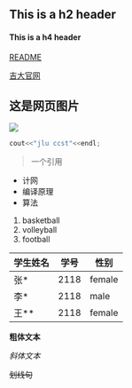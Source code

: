 ## This is a h2 header

#### This is a h4 header

[README](https://github.com/nxu-2000/professional/blob/main/README.md)

[吉大官网](https://www.jlu.edu.cn/)

## 这是网页图片

![](https://img0.baidu.com/it/u=1094617620,2402260173&fm=26&fmt=auto&gp=0.jpg)

```C++
cout<<"jlu ccst"<<endl;
```


> 一个引用


- 计网
- 编译原理
- 算法



1. basketball
2. volleyball
3. football



| 学生姓名 | 学号 | 性别 |
| -------- | ---- | ---- |
| 张*      | 2118 | female  |
| 李*      | 2118 | male   |
| 王**     | 2118 | female   |

**粗体文本**

*斜体文本*

~~划线句~~

